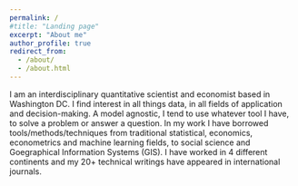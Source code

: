 ```yaml
---
permalink: /
#title: "Landing page"
excerpt: "About me"
author_profile: true
redirect_from: 
  - /about/
  - /about.html
---
```



I am an interdisciplinary quantitative scientist and economist based in Washington DC. I find interest in all things data, in all fields of application and decision-making. A model agnostic, I tend to use whatever tool I have, to solve a problem or answer a question. In my work I have borrowed tools/methods/techniques from traditional statistical, economics, econometrics and machine learning fields, to social science and Goegraphical Information Systems (GIS). I have worked in 4 different continents and my 20+ technical writings have appeared in international journals.
